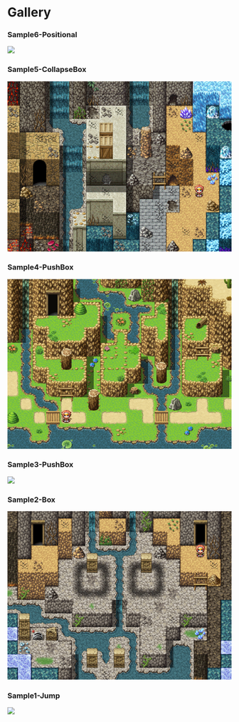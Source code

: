 Gallery
==========

### Sample6-Positional

![](img/Sample6.gif)

### Sample5-CollapseBox

![](img/Sample5.gif)

### Sample4-PushBox

![](img/Sample4.gif)

### Sample3-PushBox

![](img/Sample3.gif)

### Sample2-Box

![](img/Sample2.gif)

### Sample1-Jump

![](img/Sample1.gif)

